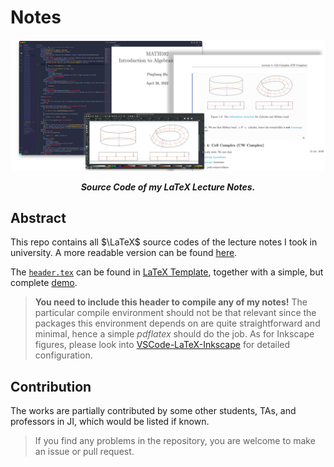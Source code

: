 # Notes

<p align="center">
	<img src="./preview.png"/>
</p>

<p align="center"><b><i>
	Source Code of my LaTeX Lecture Notes.
</i></b></p>

## Abstract

This repo contains all $\LaTeX$ source codes of the lecture notes I took in university. A more readable version can be found [here](https://pbb.wtf/posts/Notes).

The [`header.tex`](https://github.com/sleepymalc/LaTeX-Template/blob/main/Note/header.tex) can be found in [LaTeX Template](https://github.com/sleepymalc/LaTeX-Template), together with a simple, but complete [demo](https://github.com/sleepymalc/LaTeX-Template/blob/main/Note/master.pdf).

> **You need to include this header to compile any of my notes!** The particular compile environment should not be that relevant since the packages this environment depends on are quite straightforward and minimal, hence a simple *pdflatex* should do the job. As for Inkscape figures, please look into [VSCode-LaTeX-Inkscape](https://github.com/sleepymalc/VSCode-LaTeX-Inkscape) for detailed configuration.

## Contribution

The works are partially contributed by some other students, TAs, and professors in JI, which would be listed if known.

> If you find any problems in the repository, you are welcome to make an issue or pull request.

